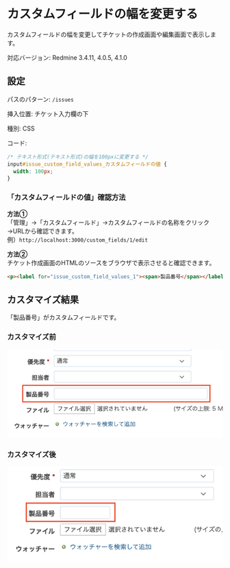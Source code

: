 # カスタムフィールドの幅を変更する

カスタムフィールドの幅を変更してチケットの作成画面や編集画面で表示します。

対応バージョン: Redmine 3.4.11, 4.0.5, 4.1.0

## 設定

パスのパターン: `/issues`

挿入位置: チケット入力欄の下

種別: CSS

コード:

``` css
/* テキスト形式(テキスト形式)の幅を100pxに変更する */
input#issue_custom_field_values_カスタムフィールドの値 {
  width: 100px; 
}
``` 


### 「カスタムフィールドの値」確認方法

**方法①**  
「管理」→「カスタムフィールド」→カスタムフィールドの名称をクリック→URLから確認できます。  
例）`http://localhost:3000/custom_fields/1/edit`

**方法②**  
チケット作成画面のHTMLのソースをブラウザで表示させると確認できます。

``` html
<p><label for="issue_custom_field_values_1"><span>製品番号</span></label><input type="text" name="issue[custom_field_values][1]" id="issue_custom_field_values_1" value="" class="string_cf" /></p>
``` 

## カスタマイズ結果

「製品番号」がカスタムフィールドです。

### カスタマイズ前

![](custom-field-before@2x.png)

### カスタマイズ後

![](custom-field-after@2x.png)
